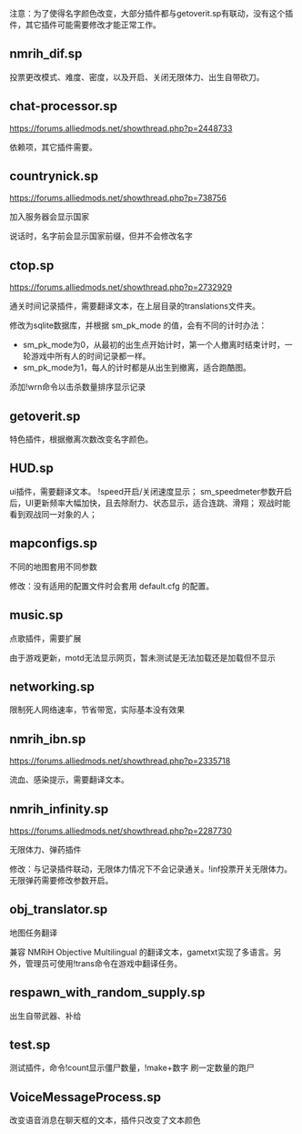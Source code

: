 
注意：为了使得名字颜色改变，大部分插件都与getoverit.sp有联动，没有这个插件，其它插件可能需要修改才能正常工作。
## nmrih_dif.sp

投票更改模式、难度、密度，以及开启、关闭无限体力、出生自带砍刀。
## chat-processor.sp
https://forums.alliedmods.net/showthread.php?p=2448733

依赖项，其它插件需要。
## countrynick.sp
https://forums.alliedmods.net/showthread.php?p=738756

加入服务器会显示国家

说话时，名字前会显示国家前缀，但并不会修改名字
## ctop.sp
https://forums.alliedmods.net/showthread.php?p=2732929

通关时间记录插件，需要翻译文本，在上层目录的translations文件夹。

修改为sqlite数据库，并根据 sm_pk_mode 的值，会有不同的计时办法：
- sm_pk_mode为0，从最初的出生点开始计时，第一个人撤离时结束计时，一轮游戏中所有人的时间记录都一样。
- sm_pk_mode为1，每人的计时都是从出生到撤离，适合跑酷图。

添加!wrn命令以击杀数量排序显示记录
## getoverit.sp
特色插件，根据撤离次数改变名字颜色。

## HUD.sp
ui插件，需要翻译文本。
!speed开启/关闭速度显示；
sm_speedmeter参数开启后，UI更新频率大幅加快，且去除耐力、状态显示，适合连跳、滑翔；
观战时能看到观战同一对象的人；

## mapconfigs.sp
不同的地图套用不同参数

修改：没有适用的配置文件时会套用 default.cfg 的配置。
## music.sp
点歌插件，需要扩展

由于游戏更新，motd无法显示网页，暂未测试是无法加载还是加载但不显示
## networking.sp
限制死人网络速率，节省带宽，实际基本没有效果
## nmrih_ibn.sp
https://forums.alliedmods.net/showthread.php?p=2335718

流血、感染提示，需要翻译文本。
## nmrih_infinity.sp
https://forums.alliedmods.net/showthread.php?p=2287730

无限体力、弹药插件

修改：与记录插件联动，无限体力情况下不会记录通关。!inf投票开关无限体力。无限弹药需要修改参数开启。

## obj_translator.sp
地图任务翻译

兼容 NMRiH Objective Multilingual 的翻译文本，gametxt实现了多语言。另外，管理员可使用!trans命令在游戏中翻译任务。

## respawn_with_random_supply.sp
出生自带武器、补给

## test.sp
测试插件，命令!count显示僵尸数量，!make+数字 刷一定数量的跑尸

## VoiceMessageProcess.sp
改变语音消息在聊天框的文本，插件只改变了文本颜色
